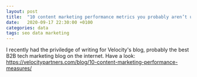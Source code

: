 ```yaml
---
layout: post
title:  "10 content marketing performance metrics you probably aren’t using but definitely should be"
date:   2020-09-17 22:30:00 +0100
categories: data
tags: seo data marketing
---
```

I recently had the priviledge of writing for Velocity's blog, probably the best B2B tech marketing blog on the internet. Have a look: https://velocitypartners.com/blog/10-content-marketing-performance-measures/ 
